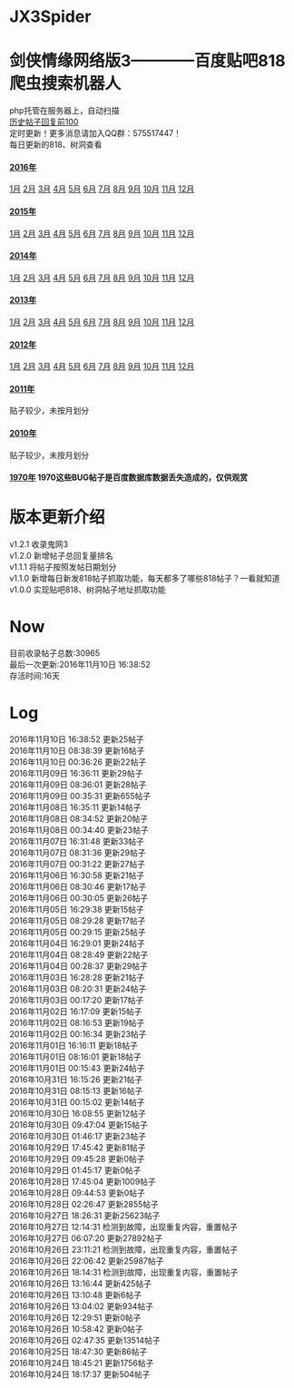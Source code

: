 # JX3Spider

剑侠情缘网络版3————百度贴吧818爬虫搜索机器人
====
php托管在服务器上，自动扫描     
[历史帖子回复前100](https://github.com/ShanaMaid/JX3Spider/blob/master/result/rank100.md)     
定时更新！更多消息请加入QQ群：575517447！   
每日更新的818、树洞查看  

#### [2016年](https://github.com/ShanaMaid/JX3Spider/blob/master/result/part/2016/)  
[1月](https://github.com/ShanaMaid/JX3Spider/blob/master/result/part/2016/01)  [2月](https://github.com/ShanaMaid/JX3Spider/blob/master/result/part/2016/02)  [3月](https://github.com/ShanaMaid/JX3Spider/blob/master/result/part/2016/03)  [4月](https://github.com/ShanaMaid/JX3Spider/blob/master/result/part/2016/04)  [5月](https://github.com/ShanaMaid/JX3Spider/blob/master/result/part/2016/05)  [6月](https://github.com/ShanaMaid/JX3Spider/blob/master/result/part/2016/06)  [7月](https://github.com/ShanaMaid/JX3Spider/blob/master/result/part/2016/07)  [8月](https://github.com/ShanaMaid/JX3Spider/blob/master/result/part/2016/08)  [9月](https://github.com/ShanaMaid/JX3Spider/blob/master/result/part/2016/09)  [10月](https://github.com/ShanaMaid/JX3Spider/blob/master/result/part/2016/10)  [11月](https://github.com/ShanaMaid/JX3Spider/blob/master/result/part/2016/11)  [12月](https://github.com/ShanaMaid/JX3Spider/blob/master/result/part/2016/12)    
     

#### [2015年](https://github.com/ShanaMaid/JX3Spider/blob/master/result/part/2015/)    
[1月](https://github.com/ShanaMaid/JX3Spider/blob/master/result/part/2015/01)  [2月](https://github.com/ShanaMaid/JX3Spider/blob/master/result/part/2015/02)  [3月](https://github.com/ShanaMaid/JX3Spider/blob/master/result/part/2015/03)  [4月](https://github.com/ShanaMaid/JX3Spider/blob/master/result/part/2015/04)  [5月](https://github.com/ShanaMaid/JX3Spider/blob/master/result/part/2015/05)  [6月](https://github.com/ShanaMaid/JX3Spider/blob/master/result/part/2015/06)  [7月](https://github.com/ShanaMaid/JX3Spider/blob/master/result/part/2015/07)  [8月](https://github.com/ShanaMaid/JX3Spider/blob/master/result/part/2015/08)  [9月](https://github.com/ShanaMaid/JX3Spider/blob/master/result/part/2015/09)  [10月](https://github.com/ShanaMaid/JX3Spider/blob/master/result/part/2015/10)  [11月](https://github.com/ShanaMaid/JX3Spider/blob/master/result/part/2015/11)  [12月](https://github.com/ShanaMaid/JX3Spider/blob/master/result/part/2015/12)    
     

#### [2014年](https://github.com/ShanaMaid/JX3Spider/blob/master/result/part/2014/)  
[1月](https://github.com/ShanaMaid/JX3Spider/blob/master/result/part/2014/01)  [2月](https://github.com/ShanaMaid/JX3Spider/blob/master/result/part/2014/02)  [3月](https://github.com/ShanaMaid/JX3Spider/blob/master/result/part/2014/03)  [4月](https://github.com/ShanaMaid/JX3Spider/blob/master/result/part/2014/04)  [5月](https://github.com/ShanaMaid/JX3Spider/blob/master/result/part/2014/05)  [6月](https://github.com/ShanaMaid/JX3Spider/blob/master/result/part/2014/06)  [7月](https://github.com/ShanaMaid/JX3Spider/blob/master/result/part/2014/07)  [8月](https://github.com/ShanaMaid/JX3Spider/blob/master/result/part/2014/08)  [9月](https://github.com/ShanaMaid/JX3Spider/blob/master/result/part/2014/09)  [10月](https://github.com/ShanaMaid/JX3Spider/blob/master/result/part/2014/10)  [11月](https://github.com/ShanaMaid/JX3Spider/blob/master/result/part/2014/11)  [12月](https://github.com/ShanaMaid/JX3Spider/blob/master/result/part/2014/12)     
      

#### [2013年](https://github.com/ShanaMaid/JX3Spider/blob/master/result/part/2013/)     
[1月](https://github.com/ShanaMaid/JX3Spider/blob/master/result/part/2013/01)  [2月](https://github.com/ShanaMaid/JX3Spider/blob/master/result/part/2013/02)  [3月](https://github.com/ShanaMaid/JX3Spider/blob/master/result/part/2013/03)  [4月](https://github.com/ShanaMaid/JX3Spider/blob/master/result/part/2013/04)  [5月](https://github.com/ShanaMaid/JX3Spider/blob/master/result/part/2013/05)  [6月](https://github.com/ShanaMaid/JX3Spider/blob/master/result/part/2013/06)  [7月](https://github.com/ShanaMaid/JX3Spider/blob/master/result/part/2013/07)  [8月](https://github.com/ShanaMaid/JX3Spider/blob/master/result/part/2013/08)  [9月](https://github.com/ShanaMaid/JX3Spider/blob/master/result/part/2013/09)  [10月](https://github.com/ShanaMaid/JX3Spider/blob/master/result/part/2013/10)  [11月](https://github.com/ShanaMaid/JX3Spider/blob/master/result/part/2013/11)  [12月](https://github.com/ShanaMaid/JX3Spider/blob/master/result/part/2013/12)    
       

#### [2012年](https://github.com/ShanaMaid/JX3Spider/blob/master/result/part/2012/)    
[1月](https://github.com/ShanaMaid/JX3Spider/blob/master/result/part/2012/01)  [2月](https://github.com/ShanaMaid/JX3Spider/blob/master/result/part/2012/02)  [3月](https://github.com/ShanaMaid/JX3Spider/blob/master/result/part/2012/03)  [4月](https://github.com/ShanaMaid/JX3Spider/blob/master/result/part/2012/04)  [5月](https://github.com/ShanaMaid/JX3Spider/blob/master/result/part/2012/05)  [6月](https://github.com/ShanaMaid/JX3Spider/blob/master/result/part/2012/06)  [7月](https://github.com/ShanaMaid/JX3Spider/blob/master/result/part/2012/07)  [8月](https://github.com/ShanaMaid/JX3Spider/blob/master/result/part/2012/08)  [9月](https://github.com/ShanaMaid/JX3Spider/blob/master/result/part/2012/09)  [10月](https://github.com/ShanaMaid/JX3Spider/blob/master/result/part/2012/10)  [11月](https://github.com/ShanaMaid/JX3Spider/blob/master/result/part/2012/11)  [12月](https://github.com/ShanaMaid/JX3Spider/blob/master/result/part/2012/12)     
        
                          
#### [2011年](https://github.com/ShanaMaid/JX3Spider/blob/master/result/part/2011/)    
贴子较少，未按月划分         
          

#### [2010年](https://github.com/ShanaMaid/JX3Spider/blob/master/result/part/2010/)  
贴子较少，未按月划分       
                

#### [1970年](https://github.com/ShanaMaid/JX3Spider/blob/master/result/part/1970/)     1970这些BUG帖子是百度数据库数据丢失造成的，仅供观赏    

           
版本更新介绍
===            
      
v1.2.1 收录鬼网3   
v1.2.0 新增帖子总回复量排名   
v1.1.1 将帖子按照发帖日期划分    
v1.1.0 新增每日新发818帖子抓取功能，每天都多了哪些818帖子？一看就知道    
v1.0.0 实现贴吧818、树洞帖子地址抓取功能

Now
====

目前收录帖子总数:30965  
最后一次更新:2016年11月10日 16:38:52  
存活时间:16天  
  
  
 Log  
===  
2016年11月10日 16:38:52         更新25帖子  
2016年11月10日 08:38:39         更新16帖子  
2016年11月10日 00:36:26         更新22帖子  
2016年11月09日 16:36:11         更新29帖子  
2016年11月09日 08:36:01         更新28帖子  
2016年11月09日 00:35:31         更新655帖子  
2016年11月08日 16:35:11         更新14帖子  
2016年11月08日 08:34:52         更新20帖子  
2016年11月08日 00:34:40         更新23帖子  
2016年11月07日 16:31:48         更新33帖子  
2016年11月07日 08:31:36         更新29帖子  
2016年11月07日 00:31:22         更新27帖子  
2016年11月06日 16:30:58         更新21帖子  
2016年11月06日 08:30:46         更新17帖子  
2016年11月06日 00:30:05         更新26帖子  
2016年11月05日 16:29:38         更新15帖子  
2016年11月05日 08:29:28         更新17帖子  
2016年11月05日 00:29:15         更新25帖子  
2016年11月04日 16:29:01         更新24帖子  
2016年11月04日 08:28:49         更新22帖子  
2016年11月04日 00:28:37         更新29帖子  
2016年11月03日 16:28:28         更新21帖子  
2016年11月03日 08:20:31         更新24帖子  
2016年11月03日 00:17:20         更新17帖子  
2016年11月02日 16:17:09         更新15帖子  
2016年11月02日 08:16:53         更新19帖子  
2016年11月02日 00:16:34         更新23帖子  
2016年11月01日 16:16:11         更新18帖子  
2016年11月01日 08:16:01         更新18帖子  
2016年11月01日 00:15:43         更新24帖子  
2016年10月31日 16:15:26         更新21帖子  
2016年10月31日 08:15:13         更新16帖子  
2016年10月31日 00:15:02         更新14帖子  
2016年10月30日 16:08:55         更新12帖子  
2016年10月30日 09:47:04         更新15帖子  
2016年10月30日 01:46:17         更新23帖子  
2016年10月29日 17:45:42         更新81帖子  
2016年10月29日 09:45:28         更新0帖子  
2016年10月29日 01:45:17         更新0帖子  
2016年10月28日 17:45:04         更新1009帖子  
2016年10月28日 09:44:53         更新0帖子  
2016年10月28日 02:26:47         更新2855帖子  
2016年10月27日 18:26:31         更新25623帖子  
2016年10月27日 12:14:31         检测到故障，出现重复内容，重置帖子  
2016年10月27日 06:07:20         更新27892帖子  
2016年10月26日 23:11:21         检测到故障，出现重复内容，重置帖子  
2016年10月26日 22:06:42         更新25987帖子  
2016年10月26日 18:14:31         检测到故障，出现重复内容，重置帖子  
2016年10月26日 13:16:44         更新425帖子  
2016年10月26日 13:10:48         更新6帖子  
2016年10月26日 13:04:02         更新934帖子  
2016年10月26日 12:29:51         更新0帖子  
2016年10月26日 10:58:42         更新0帖子  
2016年10月26日 02:47:35         更新13514帖子  
2016年10月25日 18:47:30         更新86帖子  
2016年10月24日 18:45:21         更新1756帖子  
2016年10月24日 18:17:37         更新504帖子  




